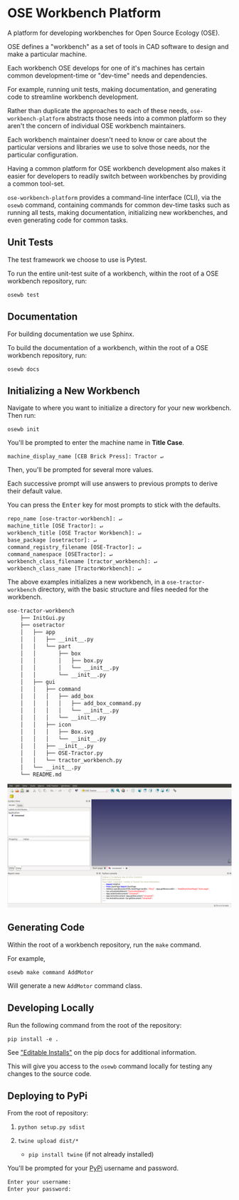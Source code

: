 # OSE Workbench Platform
A platform for developing workbenches for Open Source Ecology (OSE).

OSE defines a "workbench" as a set of tools in CAD software to design and make a particular machine.

Each workbench OSE develops for one of it's machines has certain common development-time or "dev-time" needs and dependencies.

For example, running unit tests, making documentation, and generating code to streamline workbench development.

Rather than duplicate the approaches to each of these needs, `ose-workbench-platform` abstracts those needs into a common platform so they aren't the concern of individual OSE workbench maintainers.

Each workbench maintainer doesn't need to know or care about the particular versions and libraries we use to solve those needs, nor the particular configuration.

Having a common platform for OSE workbench development also makes it easier for developers to readily switch between workbenches by providing a common tool-set.

`ose-workbench-platform` provides a command-line interface (CLI), via the `osewb` command, containing commands for common dev-time tasks such as running all tests, making documentation, initializing new workbenches, and even generating code for common tasks.

## Unit Tests
The test framework we choose to use is Pytest.

To run the entire unit-test suite of a workbench, within the root of a OSE workbench repository, run:

    osewb test

## Documentation
For building documentation we use Sphinx.

To build the documentation of a workbench, within the root of a OSE workbench repository, run:

    osewb docs

## Initializing a New Workbench
Navigate to where you want to initialize a directory for your new workbench. Then run:

    osewb init

You'll be prompted to enter the machine name in **Title Case**.
```
machine_display_name [CEB Brick Press]: Tractor ↵
```

Then, you'll be prompted for several more values.

Each successive prompt will use answers to previous prompts to derive their default value.

You can press the <kbd>Enter</kbd> key for most prompts to stick with the defaults.
```
repo_name [ose-tractor-workbench]: ↵
machine_title [OSE Tractor]: ↵
workbench_title [OSE Tractor Workbench]: ↵
base_package [osetractor]: ↵
command_registry_filename [OSE-Tractor]: ↵
command_namespace [OSETractor]: ↵
workbench_class_filename [tractor_workbench]: ↵
workbench_class_name [TractorWorkbench]: ↵
```

The above examples initializes a new workbench, in a `ose-tractor-workbench` directory, with the basic structure and files needed for the workbench.

```
ose-tractor-workbench
    ├── InitGui.py
    ├── osetractor
    │   ├── app
    │   │   ├── __init__.py
    │   │   └── part
    │   │       ├── box
    │   │       │   ├── box.py
    │   │       │   └── __init__.py
    │   │       └── __init__.py
    │   ├── gui
    │   │   ├── command
    │   │   │   ├── add_box
    │   │   │   │   ├── add_box_command.py
    │   │   │   │   └── __init__.py
    │   │   │   └── __init__.py
    │   │   ├── icon
    │   │   │   ├── Box.svg
    │   │   │   └── __init__.py
    │   │   ├── __init__.py
    │   │   ├── OSE-Tractor.py
    │   │   └── tractor_workbench.py
    │   └── __init__.py
    └── README.md
```

![OSE Tractor Workbench](./ose-tractor-workbench.png)

## Generating Code
Within the root of a workbench repository, run the `make` command.

For example,

    osewb make command AddMotor

Will generate a new `AddMotor` command class.

## Developing Locally
Run the following command from the root of the repository:

    pip install -e .

See ["Editable Installs"](https://pip.pypa.io/en/stable/reference/pip_install/#editable-installs) on the pip docs for additional information.

This will give you access to the `osewb` command locally for testing any changes to the source code.

## Deploying to PyPi
From the root of repository:

1. `python setup.py sdist`

2. `twine upload dist/*`
    * `pip install twine` (if not already installed)

You'll be prompted for your [PyPi](https://pypi.org/) username and password.
```
Enter your username: 
Enter your password: 
```
